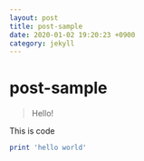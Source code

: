 ```yaml
---
layout: post
title: post-sample
date: 2020-01-02 19:20:23 +0900
category: jekyll
---
```

# post-sample
> Hello!

This is code
```ruby
print 'hello world'
```